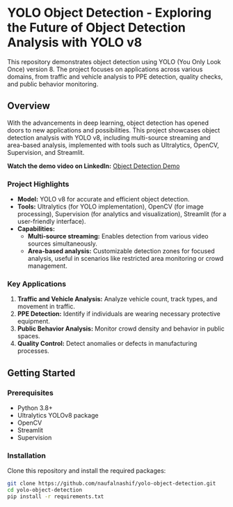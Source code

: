 # YOLO Object Detection - Exploring the Future of Object Detection Analysis with YOLO v8

This repository demonstrates object detection using YOLO (You Only Look Once) version 8. The project focuses on applications across various domains, from traffic and vehicle analysis to PPE detection, quality checks, and public behavior monitoring.

## Overview

With the advancements in deep learning, object detection has opened doors to new applications and possibilities. This project showcases object detection analysis with YOLO v8, including multi-source streaming and area-based analysis, implemented with tools such as Ultralytics, OpenCV, Supervision, and Streamlit.

**Watch the demo video on LinkedIn:** [Object Detection Demo](https://www.linkedin.com/posts/naufalnashif_objectdetection-deeplearning-airesearch-activity-7214304603629060098-vtT7?utm_source=share&utm_medium=member_desktop)

### Project Highlights

- **Model:** YOLO v8 for accurate and efficient object detection.
- **Tools:** Ultralytics (for YOLO implementation), OpenCV (for image processing), Supervision (for analytics and visualization), Streamlit (for a user-friendly interface).
- **Capabilities:** 
  - **Multi-source streaming:** Enables detection from various video sources simultaneously.
  - **Area-based analysis:** Customizable detection zones for focused analysis, useful in scenarios like restricted area monitoring or crowd management.

### Key Applications

1. **Traffic and Vehicle Analysis:** Analyze vehicle count, track types, and movement in traffic.
2. **PPE Detection:** Identify if individuals are wearing necessary protective equipment.
3. **Public Behavior Analysis:** Monitor crowd density and behavior in public spaces.
4. **Quality Control:** Detect anomalies or defects in manufacturing processes.

## Getting Started

### Prerequisites

- Python 3.8+
- Ultralytics YOLOv8 package
- OpenCV
- Streamlit
- Supervision

### Installation

Clone this repository and install the required packages:

```bash
git clone https://github.com/naufalnashif/yolo-object-detection.git
cd yolo-object-detection
pip install -r requirements.txt
